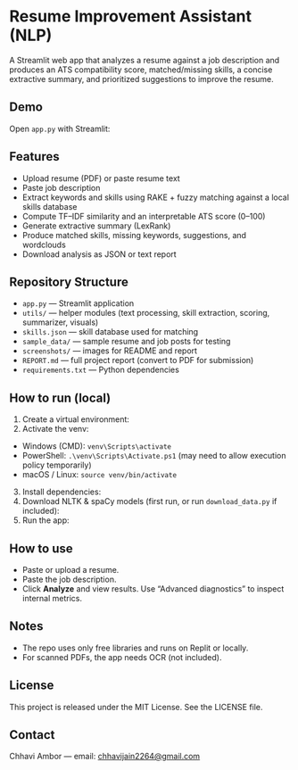 # Resume Improvement Assistant (NLP)

A Streamlit web app that analyzes a resume against a job description and produces an ATS compatibility score, matched/missing skills, a concise extractive summary, and prioritized suggestions to improve the resume.

## Demo
Open `app.py` with Streamlit:

## Features
- Upload resume (PDF) or paste resume text
- Paste job description
- Extract keywords and skills using RAKE + fuzzy matching against a local skills database
- Compute TF–IDF similarity and an interpretable ATS score (0–100)
- Generate extractive summary (LexRank)
- Produce matched skills, missing keywords, suggestions, and wordclouds
- Download analysis as JSON or text report

## Repository Structure
- `app.py` — Streamlit application
- `utils/` — helper modules (text processing, skill extraction, scoring, summarizer, visuals)
- `skills.json` — skill database used for matching
- `sample_data/` — sample resume and job posts for testing
- `screenshots/` — images for README and report
- `REPORT.md` — full project report (convert to PDF for submission)
- `requirements.txt` — Python dependencies

## How to run (local)
1. Create a virtual environment:
2. Activate the venv:
- Windows (CMD): `venv\Scripts\activate`
- PowerShell: `.\venv\Scripts\Activate.ps1` (may need to allow execution policy temporarily)
- macOS / Linux: `source venv/bin/activate`
3. Install dependencies:
4. Download NLTK & spaCy models (first run, or run `download_data.py` if included):
5. Run the app:

## How to use
- Paste or upload a resume.
- Paste the job description.
- Click **Analyze** and view results. Use “Advanced diagnostics” to inspect internal metrics.

## Notes
- The repo uses only free libraries and runs on Replit or locally.
- For scanned PDFs, the app needs OCR (not included).

## License
This project is released under the MIT License. See the LICENSE file.

## Contact
Chhavi Ambor — email: chhavijain2264@gmail.com
